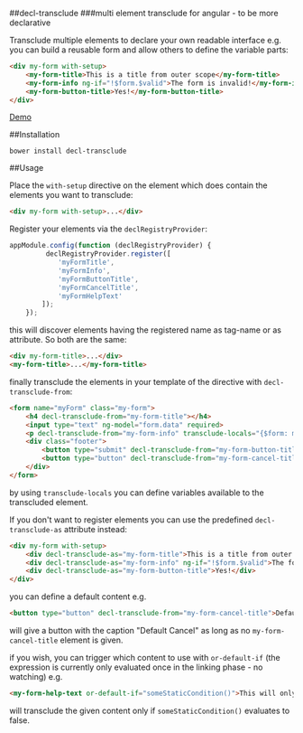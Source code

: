 ##decl-transclude
###multi element transclude for angular - to be more declarative

Transclude multiple elements to declare your own readable interface e.g. you can build a reusable form and
allow others to define the variable parts:

````html
<div my-form with-setup>
    <my-form-title>This is a title from outer scope</my-form-title>
    <my-form-info ng-if="!$form.$valid">The form is invalid!</my-form-info>
    <my-form-button-title>Yes!</my-form-button-title>
</div>
````
[Demo](http://plnkr.co/edit/4OFSjpeGsuFA6t0wPbPP?p=preview)

##Installation
````
bower install decl-transclude
````

##Usage

Place the `with-setup` directive on the element which does contain the elements you want to transclude:

````html
<div my-form with-setup>...</div>
````

Register your elements via the `declRegistryProvider`:
````javascript
appModule.config(function (declRegistryProvider) {
         declRegistryProvider.register([
            'myFormTitle',
            'myFormInfo',
            'myFormButtonTitle',
            'myFormCancelTitle',
            'myFormHelpText'
        ]);
    });
````
this will discover elements having the registered name as tag-name or as attribute. So both are the same:

````html
<div my-form-title>...</div>
<my-form-title>...</my-form-title>
````

finally transclude the elements in your template of the directive with `decl-transclude-from`:

````html
<form name="myForm" class="my-form">
    <h4 decl-transclude-from="my-form-title"></h4>
    <input type="text" ng-model="form.data" required>
    <p decl-transclude-from="my-form-info" transclude-locals="{$form: myForm}"></p>
    <div class="footer">
        <button type="submit" decl-transclude-from="my-form-button-title"></button>
        <button type="button" decl-transclude-from="my-form-cancel-title">Default Cancel</button>
    </div>
</form>
````
by using `transclude-locals` you can define variables available to the transcluded element.

If you don't want to register elements you can use the predefined `decl-transclude-as` attribute instead:

````html
<div my-form with-setup>
    <div decl-transclude-as="my-form-title">This is a title from outer scope</div>
    <div decl-transclude-as="my-form-info" ng-if="!$form.$valid">The form is invalid!</div>
    <div decl-transclude-as="my-form-button-title">Yes!</div>
</div>
````

you can define a default content e.g.
````html
<button type="button" decl-transclude-from="my-form-cancel-title">Default Cancel</button>
````
will give a button with the caption "Default Cancel" as long as no `my-form-cancel-title` element is given.

if you wish, you can trigger which content to use with `or-default-if` (the expression is currently only evaluated once in the linking phase - no watching) e.g.
````html
<my-form-help-text or-default-if="someStaticCondition()">This will only show when someStaticCondition() is false</my-form-help-text>
````
will transclude the given content only if `someStaticCondition()` evaluates to false.